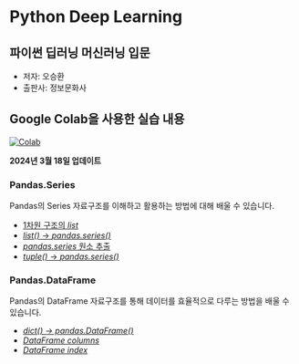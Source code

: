 # Python Deep Learning

## 파이썬 딥러닝 머신러닝 입문
- 저자: 오승환
- 출판사: 정보문화사

## Google Colab을 사용한 실습 내용
[![Colab](이미지_URL)](콜랩_노트북_URL)


**2024년 3월 18일 업데이트**

### Pandas.Series
Pandas의 Series 자료구조를 이해하고 활용하는 방법에 대해 배울 수 있습니다.
- [1차원 구조의 *list*](https://colab.research.google.com/drive/1hHhGqN0zIAI6isdldb1gOvD_Xz97Okws#scrollTo=xY8Pia8lXtVd)
- [*list()* → *pandas.series()*](https://colab.research.google.com/drive/1hHhGqN0zIAI6isdldb1gOvD_Xz97Okws#scrollTo=iWe_Rm5UX3Tn)
- [*pandas.series* 원소 추출](https://colab.research.google.com/drive/1hHhGqN0zIAI6isdldb1gOvD_Xz97Okws#scrollTo=Qsh6ko0ZYnMV)
- [*tuple()* → *pandas.series()*](https://colab.research.google.com/drive/1hHhGqN0zIAI6isdldb1gOvD_Xz97Okws#scrollTo=PQIHcNeFZdTc)

### Pandas.DataFrame
Pandas의 DataFrame 자료구조를 통해 데이터를 효율적으로 다루는 방법을 배울 수 있습니다.
- [*dict() → pandas.DataFrame()*](https://colab.research.google.com/drive/1hHhGqN0zIAI6isdldb1gOvD_Xz97Okws#scrollTo=a427uYGpjUMm)
- [*DataFrame columns*](https://colab.research.google.com/drive/1hHhGqN0zIAI6isdldb1gOvD_Xz97Okws#scrollTo=et24NUdMnQoK)
- [*DataFrame index*](https://colab.research.google.com/drive/1hHhGqN0zIAI6isdldb1gOvD_Xz97Okws#scrollTo=pMesY2S0unv4)
